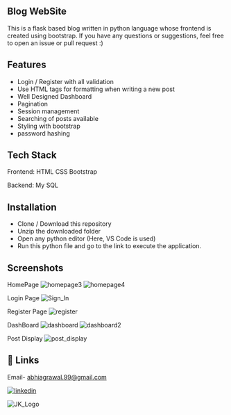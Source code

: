 
## Blog WebSite


This is a flask based blog written in python language whose frontend is created using bootstrap. If you have any questions or suggestions, feel free to open an issue or pull request :)


## Features

- Login / Register with all validation
- Use HTML tags for formatting when writing a new post
- Well Designed Dashboard 
- Pagination
- Session management
- Searching of posts available
- Styling with bootstrap
- password hashing





## Tech Stack

Frontend:
HTML
CSS
Bootstrap

Backend:
My SQL




## Installation

- Clone / Download this repository
- Unzip the downloaded folder
- Open any python editor (Here, VS Code is used)
- Run this python file and go to the link to execute the application.
    
## Screenshots
HomePage
![homepage3](https://user-images.githubusercontent.com/103116012/214643865-b2bf8387-3cb3-4bf8-b9bf-52483b6b161f.png)
![homepage4](https://user-images.githubusercontent.com/103116012/214644019-4125f27c-60ec-4118-a512-25dd66a4edb6.png)

Login Page
![Sign_In](https://user-images.githubusercontent.com/103116012/214644104-1723e4de-a672-4b6f-9630-881dcf98e75e.png)

Register Page
![register](https://user-images.githubusercontent.com/103116012/214644193-25012879-a04e-4c71-a555-4aa9f95ea1f1.png)

DashBoard
![dashboard](https://user-images.githubusercontent.com/103116012/214644284-39151215-ca9f-4306-9d41-9d8c9953a4c0.png)
![dashboard2](https://user-images.githubusercontent.com/103116012/214644294-b0a829ce-1252-4b8b-919c-a90b8b6ffd34.png)

Post Display
![post_display](https://user-images.githubusercontent.com/103116012/214644402-9f985bcf-f239-46bb-98e7-7bd4491bd724.png)

## 🔗 Links
Email- abhiagrawal.99@gmail.com

[![linkedin](https://img.shields.io/badge/linkedin-0A66C2?style=for-the-badge&logo=linkedin&logoColor=white)](https://www.linkedin.com/in/abhishek-aggrawal/)




![JK_Logo](https://user-images.githubusercontent.com/103116012/214623153-3be674b9-ec70-4e61-99c9-253919aba355.jpg)

